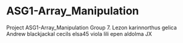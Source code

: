 # ASG1-Array_Manipulation
Project ASG1-Array_Manipulation Group 7.
Lezon
karinnorthus
gelica
Andrew
blackjackal
cecils
elsa45
viola
lili
epen
aldolma
JX
